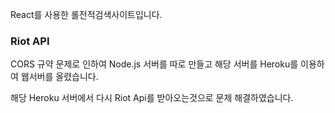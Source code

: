 React를 사용한 롤전적검색사이트입니다.


### Riot API
CORS 규약 문제로 인하여 Node.js 서버를 따로 만들고 해당 서버를 Heroku를 이용하여 웹서버를 올렸습니다.

해당 Heroku 서버에서 다시 Riot Api를 받아오는것으로 문제 해결하였습니다.



